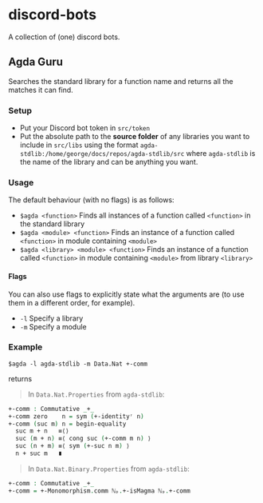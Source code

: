 # discord-bots

A collection of (one) discord bots.

## Agda Guru

Searches the standard library for a function name and returns all the matches it can find.

### Setup

* Put your Discord bot token in `src/token`
* Put the absolute path to the **source folder** of any libraries you want to include in `src/libs` using the format `agda-stdlib:/home/george/docs/repos/agda-stdlib/src` where `agda-stdlib` is the name of the library and can be anything you want.

### Usage

The default behaviour (with no flags) is as follows:

* `$agda <function>` Finds all instances of a function called `<function>` in the standard library
* `$agda <module> <function>` Finds an instance of a function called `<function>` in module containing `<module>`
* `$agda <library> <module> <function>` Finds an instance of a function called `<function>` in module containing `<module>` from library `<library>`

#### Flags

You can also use flags to explicitly state what the arguments are (to use them in a different order, for example).

* `-l` Specify a library
* `-m` Specify a module

### Example
```
$agda -l agda-stdlib -m Data.Nat +-comm
```

returns

>In `Data.Nat.Properties` from `agda-stdlib`:

```agda
+-comm : Commutative _+_
+-comm zero    n = sym (+-identityʳ n)
+-comm (suc m) n = begin-equality
  suc m + n   ≡⟨⟩
  suc (m + n) ≡⟨ cong suc (+-comm m n) ⟩
  suc (n + m) ≡⟨ sym (+-suc n m) ⟩
  n + suc m   ∎
```

>In `Data.Nat.Binary.Properties` from `agda-stdlib`:

```agda
+-comm : Commutative _+_
+-comm = +-Monomorphism.comm ℕₚ.+-isMagma ℕₚ.+-comm
```
